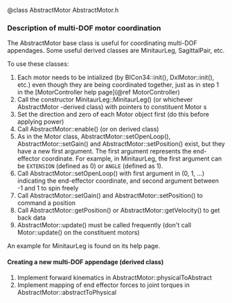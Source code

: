 @class AbstractMotor AbstractMotor.h

### Description of multi-DOF motor coordination

The AbstractMotor base class is useful for coordinating multi-DOF appendages. Some useful derived classes are MinitaurLeg, SagittalPair, etc.

To use these classes:

1. Each motor needs to be intialized (by BlCon34::init(), DxlMotor::init(), etc.) even though they are being coordinated together, just as in step 1 in the [MotorController help page](@ref MotorController)
2. Call the constructor MinitaurLeg::MinitaurLeg() (or whichever AbstractMotor -derived class) with pointers to constituent Motor s
3. Set the direction and zero of each Motor object first (do this before applying power)
4. Call AbstractMotor::enable() (or on derived class)
5. As in the Motor class, AbstractMotor::setOpenLoop(), AbstractMotor::setGain() and AbstractMotor::setPosition() exist, but they have a new first argument. The first argument represents the end-effector coordinate. For example, in MinitaurLeg, the first argument can be `EXTENSION` (defined as 0) or `ANGLE` (defined as 1).
6. Call AbstractMotor::setOpenLoop() with first argument in (0, 1, ...) indicating the end-effector coordinate, and second argument between -1 and 1 to spin freely
7. Call AbstractMotor::setGain() and AbstractMotor::setPosition() to command a position
8. Call AbstractMotor::getPosition() or AbstractMotor::getVelocity() to get back data
9. AbstractMotor::update() must be called frequently (don't call Motor::update() on the constituent motors)

An example for MinitaurLeg is found on its help page.

#### Creating a new multi-DOF appendage (derived class)

1. Implement forward kinematics in AbstractMotor::physicalToAbstract
2. Implement mapping of end effector forces to joint torques in AbstractMotor::abstractToPhysical
